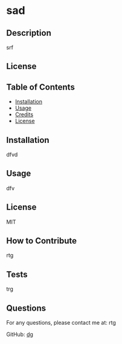 # sad
  
## Description
  
srf


## License

## Table of Contents

- [Installation](#installation)
- [Usage](#usage)
- [Credits](#credits)
- [License](#license)

## Installation

dfvd

## Usage

dfv

## License

MIT

## How to Contribute

rtg

## Tests

trg

## Questions

For any questions, please contact me at: rtg

GitHub: [dg](https//github.com/dg)